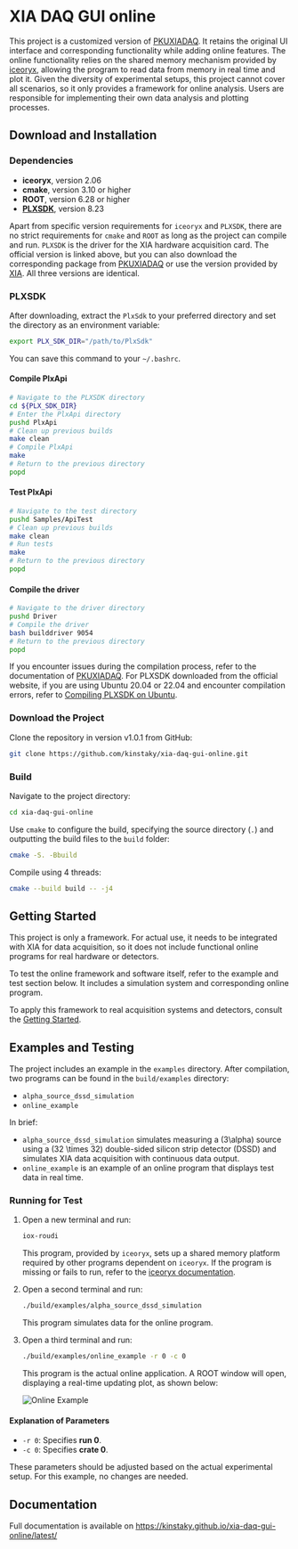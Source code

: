 # XIA DAQ GUI online

This project is a customized version of [PKUXIADAQ](https://github.com/wuhongyi/PKUXIADAQ). It retains the original UI interface and corresponding functionality while adding online features. The online functionality relies on the shared memory mechanism provided by [iceoryx](https://iceoryx.io/latest/), allowing the program to read data from memory in real time and plot it. Given the diversity of experimental setups, this project cannot cover all scenarios, so it only provides a framework for online analysis. Users are responsible for implementing their own data analysis and plotting processes.

## Download and Installation

### Dependencies

- **iceoryx**, version 2.06
- **cmake**, version 3.10 or higher
- **ROOT**, version 6.28 or higher
- **[PLXSDK](https://www.broadcom.com/products/pcie-switches-retimers/software-dev-kits)**, version 8.23

Apart from specific version requirements for `iceoryx` and `PLXSDK`, there are no strict requirements for `cmake` and `ROOT` as long as the project can compile and run. `PLXSDK` is the driver for the XIA hardware acquisition card. The official version is linked above, but you can also download the corresponding package from [PKUXIADAQ](https://github.com/wuhongyi/PKUXIADAQ) or use the version provided by [XIA](https://github.com/xiallc/broadcom_pci_pcie_sdk). All three versions are identical.

### PLXSDK

After downloading, extract the `PlxSdk` to your preferred directory and set the directory as an environment variable:

```bash
export PLX_SDK_DIR="/path/to/PlxSdk"
```

You can save this command to your `~/.bashrc`.

#### Compile PlxApi

```bash
# Navigate to the PLXSDK directory
cd ${PLX_SDK_DIR}
# Enter the PlxApi directory
pushd PlxApi
# Clean up previous builds
make clean
# Compile PlxApi
make
# Return to the previous directory
popd
```

#### Test PlxApi

```bash
# Navigate to the test directory
pushd Samples/ApiTest
# Clean up previous builds
make clean
# Run tests
make
# Return to the previous directory
popd
```

#### Compile the driver

```bash
# Navigate to the driver directory
pushd Driver
# Compile the driver
bash builddriver 9054
# Return to the previous directory
popd
```

If you encounter issues during the compilation process, refer to the documentation of [PKUXIADAQ](http://wuhongyi.cn/PKUXIADAQ/zh/INSTALL.html). For PLXSDK downloaded from the official website, if you are using Ubuntu 20.04 or 22.04 and encounter compilation errors, refer to [Compiling PLXSDK on Ubuntu](https://kinstaky.github.io/xia-daq-gui-online/latest/compile_plxsdk_ubuntu/).

### Download the Project

Clone the repository in version v1.0.1 from GitHub:

```bash
git clone https://github.com/kinstaky/xia-daq-gui-online.git
```

### Build

Navigate to the project directory:

```bash
cd xia-daq-gui-online
```

Use `cmake` to configure the build, specifying the source directory (`.`) and outputting the build files to the `build` folder:

```bash
cmake -S. -Bbuild
```

Compile using 4 threads:

```bash
cmake --build build -- -j4
```

## Getting Started

This project is only a framework. For actual use, it needs to be integrated with XIA for data acquisition, so it does not include functional online programs for real hardware or detectors.  

To test the online framework and software itself, refer to the example and test section below. It includes a simulation system and corresponding online program.  

To apply this framework to real acquisition systems and detectors, consult the [Getting Started](https://kinstaky.github.io/xia-daq-gui-online/latest/getting_started/).

## Examples and Testing

The project includes an example in the `examples` directory. After compilation, two programs can be found in the `build/examples` directory:

- `alpha_source_dssd_simulation`
- `online_example`

In brief:

- `alpha_source_dssd_simulation` simulates measuring a \(3\alpha\) source using a \(32 \times 32\) double-sided silicon strip detector (DSSD) and simulates XIA data acquisition with continuous data output.
- `online_example` is an example of an online program that displays test data in real time.

### Running for Test

1. Open a new terminal and run:

   ```bash
   iox-roudi
   ```

   This program, provided by `iceoryx`, sets up a shared memory platform required by other programs dependent on `iceoryx`. If the program is missing or fails to run, refer to the [iceoryx documentation](https://iceoryx.io/latest/).

2. Open a second terminal and run:

   ```bash
   ./build/examples/alpha_source_dssd_simulation
   ```

   This program simulates data for the online program.

3. Open a third terminal and run:

   ```bash
   ./build/examples/online_example -r 0 -c 0
   ```

   This program is the actual online application. A ROOT window will open, displaying a real-time updating plot, as shown below:

   ![Online Example](https://github.com/kinstaky/xia-daq-gui-online/blob/master/docs/docs/images/online_example.png)

#### Explanation of Parameters

- `-r 0`: Specifies **run 0**.
- `-c 0`: Specifies **crate 0**.

These parameters should be adjusted based on the actual experimental setup. For this example, no changes are needed.

## Documentation

Full documentation is available on https://kinstaky.github.io/xia-daq-gui-online/latest/